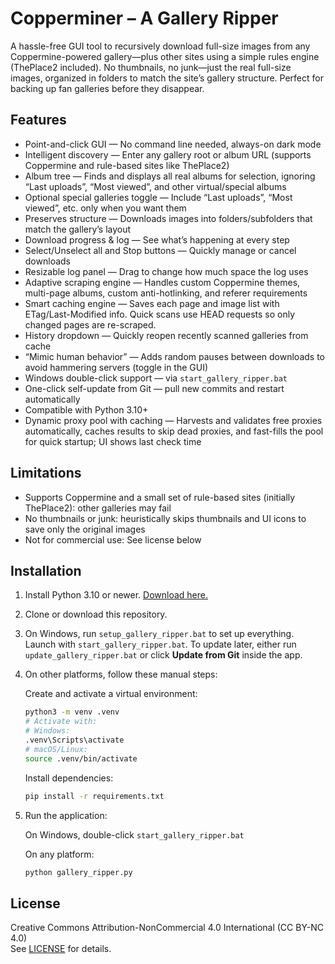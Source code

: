# Copperminer – A Gallery Ripper

A hassle-free GUI tool to recursively download full-size images from any Coppermine-powered gallery—plus other sites using a simple rules engine (ThePlace2 included). No thumbnails, no junk—just the real full-size images, organized in folders to match the site’s gallery structure. Perfect for backing up fan galleries before they disappear.

## Features

- Point-and-click GUI — No command line needed, always-on dark mode
- Intelligent discovery — Enter any gallery root or album URL (supports Coppermine and rule-based sites like ThePlace2)
- Album tree — Finds and displays all real albums for selection, ignoring “Last uploads”, “Most viewed”, and other virtual/special albums
- Optional special galleries toggle — Include “Last uploads”, “Most viewed”, etc. only when you want them
- Preserves structure — Downloads images into folders/subfolders that match the gallery’s layout
- Download progress & log — See what’s happening at every step
- Select/Unselect all and Stop buttons — Quickly manage or cancel downloads
- Resizable log panel — Drag to change how much space the log uses
- Adaptive scraping engine — Handles custom Coppermine themes, multi-page albums, custom anti-hotlinking, and referer requirements
- Smart caching engine — Saves each page and image list with ETag/Last-Modified info. Quick scans use HEAD requests so only changed pages are re-scraped.
- History dropdown — Quickly reopen recently scanned galleries from cache
- “Mimic human behavior” — Adds random pauses between downloads to avoid hammering servers (toggle in the GUI)
- Windows double-click support — via `start_gallery_ripper.bat`
- One-click self-update from Git — pull new commits and restart automatically
- Compatible with Python 3.10+
- Dynamic proxy pool with caching — Harvests and validates free proxies automatically, caches results to skip dead proxies, and fast-fills the pool for quick startup; UI shows last check time

## Limitations

- Supports Coppermine and a small set of rule-based sites (initially ThePlace2): other galleries may fail
- No thumbnails or junk: heuristically skips thumbnails and UI icons to save only the original images
- Not for commercial use: See license below

## Installation

1. Install Python 3.10 or newer. [Download here.](https://www.python.org/downloads/)
2. Clone or download this repository.
3. On Windows, run `setup_gallery_ripper.bat` to set up everything. Launch with `start_gallery_ripper.bat`.
   To update later, either run `update_gallery_ripper.bat` or click **Update from Git** inside the app.
4. On other platforms, follow these manual steps:

   Create and activate a virtual environment:

   ```bash
   python3 -m venv .venv
   # Activate with:
   # Windows:
   .venv\Scripts\activate
   # macOS/Linux:
   source .venv/bin/activate
   ```

   Install dependencies:

   ```bash
   pip install -r requirements.txt
   ```

5. Run the application:

   On Windows, double-click `start_gallery_ripper.bat`

   On any platform:

   ```bash
   python gallery_ripper.py
   ```

## License

Creative Commons Attribution-NonCommercial 4.0 International (CC BY-NC 4.0)  
See [LICENSE](LICENSE) for details.
